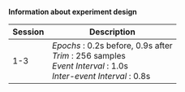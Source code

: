 **Information about experiment design**

| Session | Description |
| ---- | ---- |
| 1-3 | *Epochs* : 0.2s before, 0.9s after <br>*Trim* : 256 samples <br>*Event Interval* : 1.0s  <br>*Inter-event Interval* : 0.8s  |
